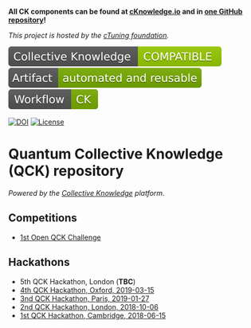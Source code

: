**All CK components can be found at [cKnowledge.io](https://cKnowledge.io) and in [one GitHub repository](https://github.com/ctuning/ai)!**

*This project is hosted by the [cTuning foundation](https://cTuning.org).*

[![compatibility](https://github.com/ctuning/ck-guide-images/blob/master/ck-compatible.svg)](https://github.com/ctuning/ck)
[![automation](https://github.com/ctuning/ck-guide-images/blob/master/ck-artifact-automated-and-reusable.svg)](http://cTuning.org/ae)
[![workflow](https://github.com/ctuning/ck-guide-images/blob/master/ck-workflow.svg)](http://cKnowledge.org)

[![DOI](https://zenodo.org/badge/131708254.svg)](https://zenodo.org/badge/latestdoi/131708254)
[![License](https://img.shields.io/badge/License-BSD%203--Clause-blue.svg)](https://opensource.org/licenses/BSD-3-Clause)

# Quantum Collective Knowledge (QCK) repository

*Powered by the [Collective Knowledge](https://github.com/ctuning/ck) platform.*

## Competitions

- [1st Open QCK Challenge](https://github.com/ctuning/ck-quantum/tree/master/module/challenge.vqe)

## Hackathons

- 5th QCK Hackathon, London (**TBC**)
- [4th QCK Hackathon, Oxford, 2019-03-15](https://github.com/ctuning/ck-quantum/tree/master/module/hackathon.20190315)
- [3nd QCK Hackathon, Paris,  2019-01-27](https://github.com/ctuning/ck-quantum/tree/master/module/hackathon.20190127)
- [2nd QCK Hackathon, London, 2018-10-06](https://github.com/ctuning/ck-quantum/tree/master/module/hackathon.20181006)
- [1st QCK Hackathon, Cambridge, 2018-06-15](https://github.com/ctuning/ck-quantum/tree/master/module/hackathon.20180615)
